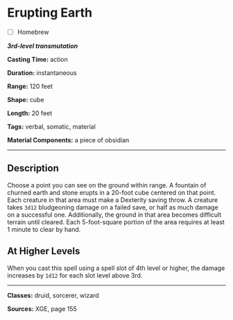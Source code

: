 # Erupting Earth

- [ ] Homebrew

***3rd-level transmutation***

**Casting Time:** action

**Duration:** instantaneous

**Range:** 120 feet

**Shape:** cube

**Length:** 20 feet

**Tags:** verbal, somatic, material

**Material Components:** a piece of obsidian

---

## Description
Choose a point you can see on the ground within range.
A fountain of churned earth and stone erupts in a 20-foot cube centered on that point.
Each creature in that area must make a Dexterity saving throw.
A creature takes `3d12` bludgeoning damage on a failed save, or half as much damage on a successful one.
Additionally, the ground in that area becomes difficult terrain until cleared.
Each 5-foot-square portion of the area requires at least 1 minute to clear by hand.

## At Higher Levels
When you cast this spell using a spell slot of 4th level or higher, the damage increases by `1d12` for each slot level above 3rd.

---

**Classes:** druid, sorcerer, wizard

**Sources:** XGE, page 155
